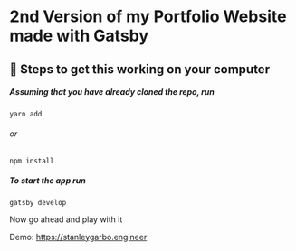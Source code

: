 # 2nd Version of my Portfolio Website made with Gatsby

## 🚀 Steps to get this working on your computer

##### Assuming that you have already cloned the repo, run

    yarn add

###### or

    npm install

##### To start the app run

    gatsby develop

Now go ahead and play with it

Demo: https://stanleygarbo.engineer
